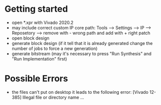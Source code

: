 # Getting started
- open *.xpr with Vivado 2020.2
- may include correct custom IP core path:
  Tools --> Settings --> IP --> Reposetory --> remove with - wrong path and add with + right patch
- open block design
- generate block design (if it tell that it is already generated change the number of jobs to force a new generation)
- generate bitstream (may it's necessary to press "Run Synthesis" and "Run Implementation" first)

# Possible Errors
- the files can't put on desktop it leads to the following error: [Vivado 12-385] Illegal file or directory name ...
